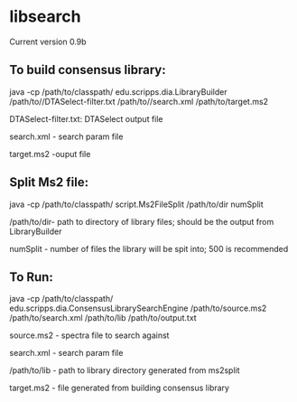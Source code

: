 # libsearch

Current version 0.9b



## To build consensus library:

java -cp /path/to/classpath/ edu.scripps.dia.LibraryBuilder /path/to//DTASelect-filter.txt /path/to//search.xml  /path/to/target.ms2

DTASelect-filter.txt: DTASelect output file

search.xml - search param file

target.ms2 -ouput file 

## Split Ms2 file:

java -cp /path/to/classpath/ script.Ms2FileSplit /path/to/dir numSplit

/path/to/dir- path to directory of library files; should be the output from LibraryBuilder

numSplit - number of files the library will be spit into; 500 is recommended

## To Run:

java -cp /path/to/classpath/ edu.scripps.dia.ConsensusLibrarySearchEngine /path/to/source.ms2 /path/to/search.xml /path/to/lib  /path/to/output.txt
 
source.ms2 - spectra file to search against

search.xml - search param file

/path/to/lib - path to library directory generated from ms2split

target.ms2 - file generated from building consensus library 
